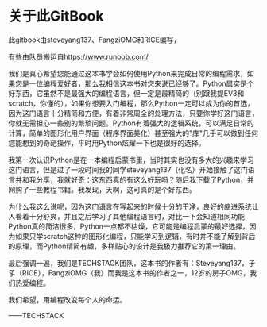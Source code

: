 # 关于此GitBook

此gitbook由steveyang137、FangziOMG和RICE编写，

有些由队员搬运自https://www.runoob.com/

我们是真心希望您能通过这本书学会如何使用Python来完成日常的编程需求，如果您是一位编程爱好者，那么我相信这本书对您来说已经够了。Python属实是个好东西，它虽然不是最强大的编程语言，但一定是最精简的（别跟我提EV3和scratch，你懂的），如果你想要入门编程，那么Python一定可以成为你的首选，因为这门语言十分精简和方便，有着非常周全的处理方法，只要你学好这门语言，你就无需担心一些别的繁琐问题。Python有着强大的逻辑系统，可以满足日常的计算，简单的图形化用户界面（程序界面美化）甚至强大的"库"几乎可以做到任何您能想到的奇葩操作，平时用Python炫耀一下也是很好的选择。

我第一次认识Python是在一本编程启蒙书里，当时其实也没有多大的兴趣来学习这门语言，但是过了一段时间我的同学steveyang137（化名）开始接触了这门语言并和我分享，我就好奇：这东西真的有这么好玩吗？随后我下载了Python，并网购了一些教程书籍。我发现，天啊，这可真的是个好东西。

为什么我这么说呢，因为这门语言在写起来的时候十分的干净，良好的缩进系统让人看着十分舒爽，并且之后学习了其他编程语言时，对比一下会知道相同功能Python真的简洁很多，Python一点都不枯燥，它可能是编程启蒙的最好选择，因为如果只学scratch这种的图形化编程，只能学习到逻辑，有时并不能了解到背后的原理，而Python精简有趣，多样贴心的设计是我极力推荐它的第一理由。

最后强调一遍，我们是TECHSTACK团队，这本书的作者有：Steveyang137，孑孓（RICE），FangziOMG（我）而我是这本书的作者之一，12岁的房子OMG，我们热爱编程。

我们希望，用编程改变每个人的命运。

——TECHSTACK
